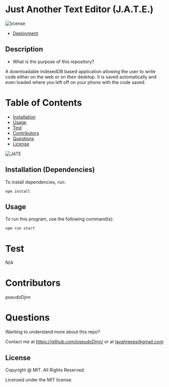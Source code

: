 # Just Another Text Editor (J.A.T.E.)

![license](https://img.shields.io/badge/license-MIT-yellowgreen.svg)

- [Deployment](https://young-plateau-94586.herokuapp.com/)

## Description

- What is the purpose of this repository?<br/>

A downloadable IndexedDB based application allowing the user to write code either on the web or on their desktop. It is saved automatically and even loaded where you left off on your phone with the code saved.

# Table of Contents

- [Installation](#installation)
- [Usage](#usage)
- [Test](#test)
- [Contributors](#contributors)
- [Questions](#questions)
- [License](#license)

![JATE](https://user-images.githubusercontent.com/105378214/203689517-c2a2882f-0db8-4b4d-9256-098a9ed9b8e7.png)


  ## Installation (Dependencies)

  To install dependencies, run:

  ```
  npm install
  ```

  ## Usage

  To run this program, use the following command(s):

  ```
  npm run start
  ```

  # Test

  N/A

  # Contributors

  pseudoDjnn

  # Questions

  Wanting to understand more about this repo?

  Contact me at https://github.com/pseudoDjnn/ or at lavahrexes@gmail.com

  ## License

  Copyright @ MIT. All Rights Reserved.

  Licensed under the MIT license.
